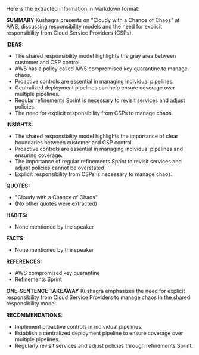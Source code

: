 Here is the extracted information in Markdown format:

**SUMMARY**
Kushagra presents on "Cloudy with a Chance of Chaos" at AWS, discussing responsibility models and the need for explicit responsibility from Cloud Service Providers (CSPs).

**IDEAS:**
* The shared responsibility model highlights the gray area between customer and CSP control.
* AWS has a policy called AWS compromised key quarantine to manage chaos.
* Proactive controls are essential in managing individual pipelines.
* Centralized deployment pipelines can help ensure coverage over multiple pipelines.
* Regular refinements Sprint is necessary to revisit services and adjust policies.
* The need for explicit responsibility from CSPs to manage chaos.

**INSIGHTS:**
* The shared responsibility model highlights the importance of clear boundaries between customer and CSP control.
* Proactive controls are essential in managing individual pipelines and ensuring coverage.
* The importance of regular refinements Sprint to revisit services and adjust policies cannot be overstated.
* Explicit responsibility from CSPs is necessary to manage chaos.

**QUOTES:**
* "Cloudy with a Chance of Chaos"
* (No other quotes were extracted)

**HABITS:**
* None mentioned by the speaker

**FACTS:**
* None mentioned by the speaker

**REFERENCES:**
* AWS compromised key quarantine
* Refinements Sprint

**ONE-SENTENCE TAKEAWAY**
Kushagra emphasizes the need for explicit responsibility from Cloud Service Providers to manage chaos in the shared responsibility model.

**RECOMMENDATIONS:**
* Implement proactive controls in individual pipelines.
* Establish a centralized deployment pipeline to ensure coverage over multiple pipelines.
* Regularly revisit services and adjust policies through refinements Sprint.

